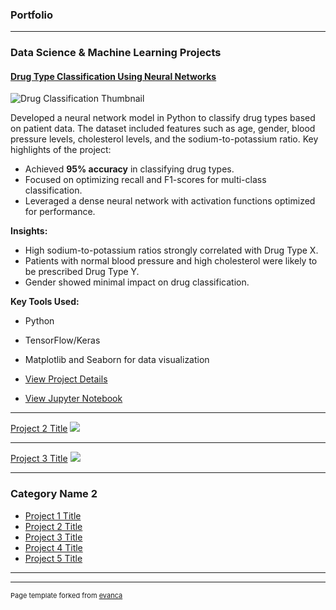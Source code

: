 ### **Portfolio**

---

### Data Science & Machine Learning Projects

#### [Drug Type Classification Using Neural Networks](./project-drug-classification/project-details.md)
<img src="images/drug_nn_thumbnail.jpg?raw=true" alt="Drug Classification Thumbnail"/>

Developed a neural network model in Python to classify drug types based on patient data. The dataset included features such as age, gender, blood pressure levels, cholesterol levels, and the sodium-to-potassium ratio. Key highlights of the project:

- Achieved **95% accuracy** in classifying drug types.
- Focused on optimizing recall and F1-scores for multi-class classification.
- Leveraged a dense neural network with activation functions optimized for performance.

**Insights:**
- High sodium-to-potassium ratios strongly correlated with Drug Type X.
- Patients with normal blood pressure and high cholesterol were likely to be prescribed Drug Type Y.
- Gender showed minimal impact on drug classification.

**Key Tools Used:**
- Python
- TensorFlow/Keras
- Matplotlib and Seaborn for data visualization

- [View Project Details](./project-drug-classification/project-details.md)
- [View Jupyter Notebook](./project-drug-classification/project-drug-classification.html)

---
[Project 2 Title](/pdf/sample_presentation.pdf)
<img src="images/dummy_thumbnail.jpg?raw=true"/>

---
[Project 3 Title](http://example.com/)
<img src="images/dummy_thumbnail.jpg?raw=true"/>

---
 
### Category Name 2

- [Project 1 Title](http://example.com/)
- [Project 2 Title](http://example.com/)
- [Project 3 Title](http://example.com/)
- [Project 4 Title](http://example.com/)
- [Project 5 Title](http://example.com/)

---




---
<p style="font-size:11px">Page template forked from <a href="https://github.com/evanca/quick-portfolio">evanca</a></p>
<!-- Remove above link if you don't want to attibute -->
